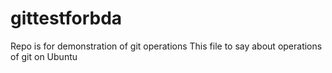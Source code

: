 # gittestforbda
Repo is for demonstration of git operations
This file to say about operations of git on Ubuntu
